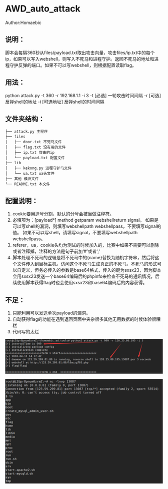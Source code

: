 # AWD_auto_attack

Author:Homaebic

## 说明：

脚本会每隔360秒从files/payload.txt取出攻击向量，攻击files/ip.txt中的每个ip，如果可以写入webshell，则写入不死马和进程守护。返回不死马的地址和进程守护反弹的端口。如果不可以写webshell，则根据配置读取flag。

## 用法：
  python attack.py -t 360 -r 192.168.1.1 -i 3
	-t [必选] 一轮攻击时间间隔
	-r [可选] 反弹shell的地址
	-i [可选地址] 反弹shell的时间间隔


## 文件夹结构：
```
├── attack.py 主程序
├── files
│   ├── door.txt 不死马文件
│   ├── flag.txt 没有用的文件
│   ├── ip.txt 攻击的ip
│   └── payload.txt 配置文件
├── lib
│   ├── kekong.py 进程守护马文件
│   └── ua.txt ua头文件
├── 其他 模块文件
└── README.txt 本文件
```

## 配置说明：
1. cookie要用逗号分割，默认的分号会被当做注释符。
2. 必填项为：[payload*] method getparam webshellreturn signal。
        如果是可以写shell的漏洞，则填写webshellpath webshellpass，不要填写signal的值。
        如果不可以写shell，请填写signal，不要填写webshellpath webshellpass。
3. referer，ua，cookie头均为测试的时候加入的，比赛中如果不需要可以删除或者注释掉，注释的方法是句子前加‘#’或者‘;’
4. 脚本处理不死马的逻辑是将不死马中的{name}替换为随机字符串，然后将这个文件传入到目标主机。访问这个不死马生成真正的不死马。不死马的形式可以自定义，但务必传入的参数是base64格式，传入的键为sxsx23，因为脚本会用sxsx23发送一个base64编码后的phpinfo来检查不死马的通讯情况，后续使用脚本获得flag时也会使用sxsx23和base64编码后的内容获得。

## 不足：
1. 只能利用可以发送单次payload的漏洞。
2. 自动获得flag的功能在遇到返回页面中夹杂很多其他无用数据的时候体验很糟糕
3. 代码写的太烂

![screenshot-1](1.png)

![screenshot-1](2.png)
